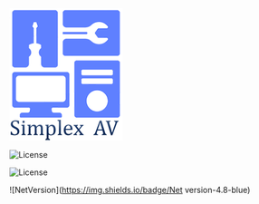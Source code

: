 ![simplex_av_logo](./simplex_av_logo_200x233.png)


![License](https://img.shields.io/badge/license-MIT-green)


![License](https://img.shields.io/badge/license-MIT-green)

![NetVersion](https://img.shields.io/badge/Net version-4.8-blue)
